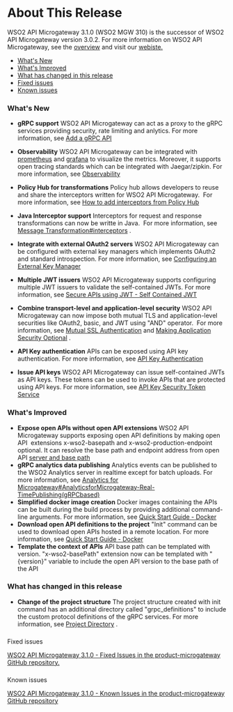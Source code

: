 # About This Release

WSO2 API Microgateway 3.1.0 (WSO2 MGW 310) is the successor of WSO2 API Microgateway version 3.0.2. For more information on WSO2 API Microgateway, see the [overview]({{base_path}}/getting-started/overview/) and visit our [webiste.](https://wso2.com/api-management/api-microgateway/)

-   [What's New](#AboutThisRelease-What'sNew)
-   [What's Improved](#AboutThisRelease-What'sImproved)
-   [What has changed in this release](#AboutThisRelease-Whathaschangedinthisrelease)
-   [Fixed issues](#AboutThisRelease-Fixedissues)
-   [Known issues](#AboutThisRelease-Knownissues)

### What's New

-   **gRPC support**
    WSO2 API Microgateway can act as a proxy to the gRPC services providing security, rate limiting and anlytics. For more information, see [Add a gRPC API]({{base_path}}/how-tos/add-a-grpc-api/)
-   **Observability**
    WSO2 API Microgateway can be integrated with [prometheus](https://prometheus.io/) and [grafana](https://grafana.com/) to visualize the metrics. Moreover, it supports open tracing standards which can be integrated with Jaegar/zipkin. For more information, see [Observability]({{base_path}}/how-tos/observability/)

-   **Policy Hub for transformations**
    Policy hub allows developers to reuse and share the interceptors written for WSO2 API Microgateway.  For more information, see [How to add interceptors from Policy Hub]({{base_path}}/how-tos/message-transformation/how-to-add-interceptors-from-policy-hub/)

-   **Java Interceptor support**
    Interceptors for request and response transformations can now be writte in Java.  For more information, see [Message Transformation\#interceptors]({{base_path}}/how-tos/message-transformation/message-transformation-overview/#writing-an-interceptor) .

-   **Integrate with external OAuth2 servers**
    WSO2 API Microgateway can be configured with external key managers which implements OAuth2 and standard introspection. For more information, see [Configuring an External Key Manager]({{base_path}}/how-tos/security/api-authentication/configuring-an-external-key-manager/)

-   **Multiple JWT issuers**
    WSO2 API Microgateway supports configuring multiple JWT issuers to validate the self-contained JWTs. For more information, see [Secure APIs using JWT - Self Contained JWT]({{base_path}}/how-tos/security/api-authentication/secure-apis-using-oauth2.0-access-tokens/secure-apis-using-jwt-self-contained-jwt/)

-   **Combine transport-level and application-level security**
    WSO2 API Microgateway can now impose both mutual TLS and application-level securities like OAuth2, basic, and JWT using "AND" operator.  For more information, see [Mutual SSL Authentication]({{base_path}}/how-tos/security/api-authentication/mutual-ssl-authentication/) and [Making Application Security Optional]({{base_path}}/how-tos/security/api-authentication/making-application-security-optional/) .

-   **API Key authentication**
    APIs can be exposed using API key authentication. For more information, see [API Key Authentication]({{base_path}}/how-tos/security/api-authentication/api-key-authentication/)
-   **Issue API keys**
    WSO2 API Microgateway can issue self-contained JWTs as API keys. These tokens can be used to invoke APIs that are protected using API keys. For more information, see [API Key Security Token Service]({{base_path}}/how-tos/security/api-key-security-token-service/)

### What's Improved

-   **Expose open APIs without open API extensions**
    WSO2 API Microgateway supports exposing open API definitions by making open API  extensions x-wso2-basepath and x-wso2-production-endpoint optional. It can resolve the base path and endpoint address from open API [server and base path](https://swagger.io/docs/specification/api-host-and-base-path/)
-   **gRPC analytics data publishing**
    Analytics events can be published to the WSO2 Analytics server in realtime except for batch uploads. For more information, see [Analytics for Microgateway\#AnalyticsforMicrogateway-Real-TimePublishing(gRPCbased)]({{base_path}}/how-tos/analytics-for-microgateway/#real-time-publishing-events-grpc-based)
-   **Simplified docker image creation**
    Docker images containing the APIs can be built during the build process by providing additional command-line arguments. For more information, see [Quick Start Guide - Docker](_Quick_Start_Guide_-_Docker_)
-   **Download open API definitions to the project**
    "Init" command can be used to download open APIs hosted in a remote location. For more information, see [Quick Start Guide - Docker]({{base_path}}/getting-started/quick-start-guide/quick-start-guide-docker/)
-   **Template the context of APIs**
    API base path can be templated with version. "x-wso2-basePath" extension now can be templated with "{version}" variable to include the open API version to the base path of the API

### What has changed in this release

-   **Change of the project structure**
    The project structure created with init command has an additional directory called "grpc\_definitions" to include the custom protocol definitions of the gRPC services. For more information, see [Project Directory]({{base_path}}/reference/project-directory/) .

### 
Fixed issues

[WSO2 API Microgateway 3.1.0 - Fixed Issues in the product-microgateway GitHub repository.](https://github.com/wso2/product-microgateway/issues?q=is%3Aissue+is%3Aclosed+label%3AType%2FBug+project%3Awso2%2Fproduct-microgateway%2F3)

### 
Known issues

[WSO2 API Microgateway 3.1.0 - Known Issues in the product-microgateway GitHub repository](https://github.com/wso2/product-microgateway/issues?utf8=%E2%9C%93&q=is%3Aopen+is%3Aissue)
